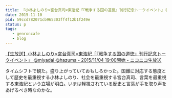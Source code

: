 ```yaml
---
title: 『小林よしのり×宮台真司×東浩紀「『戦争する国の道徳』刊行記念トークイベント』を観た
date: 2015-11-10
pid: 59ccd782071cb965303ff4f12b1f249e
status: p
tags:
   - genroncafe
   - blog
---
```


[【生放送】小林よしのり×宮台真司×東浩紀「『戦争する国の道徳』刊行記念トークイベント」 @miyadai @hazuma - 2015/11/04 19:00開始 - ニコニコ生放送][1]

タイムシフトで観た。盛り上がっていておもしろかった。国難に対応する態度として歴史を最重視する小林よしのり、社会を最重視する宮台真司、言葉を最重視する東浩紀という立場が明白。いまは軽視されている歴史と言葉が手を取り声をあげるべき時なのかな。

[1]:	http://live.nicovideo.jp/watch/lv238498456